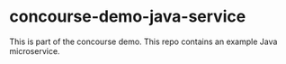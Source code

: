 # concourse-demo-java-service
This is part of the concourse demo. This repo contains an example Java microservice.

